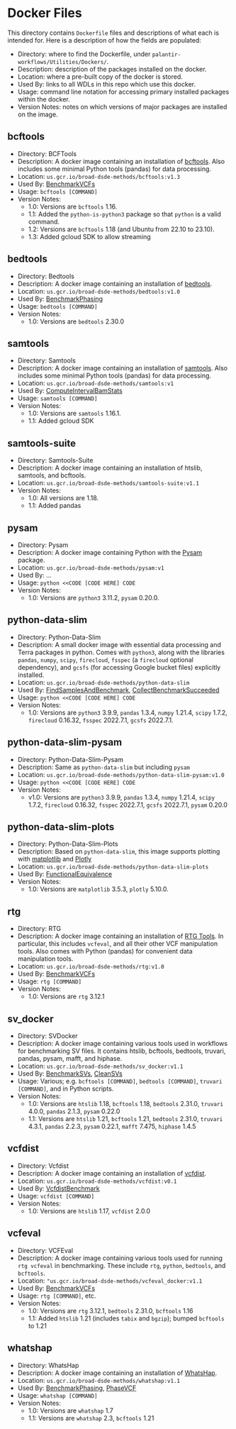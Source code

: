 # Docker Files

This directory contains `Dockerfile` files and descriptions of what each is intended for. Here is a description of how the fields are populated:
* Directory: where to find the Dockerfile, under `palantir-workflows/Utilities/Dockers/`.
* Description: description of the packages installed on the docker.
* Location: where a pre-built copy of the docker is stored.
* Used By: links to all WDLs in this repo which use this docker.
* Usage: command line notation for accessing primary installed packages within the docker.
* Version Notes: notes on which versions of major packages are installed on the image.

## bcftools

* Directory: BCFTools
* Description: A docker image containing an installation of [bcftools](https://samtools.github.io/bcftools/bcftools.html). Also includes some minimal Python tools (pandas) for data processing.
* Location: `us.gcr.io/broad-dsde-methods/bcftools:v1.3`
* Used By: [BenchmarkVCFs](../../BenchmarkVCFs/BenchmarkVCFs.wdl)
* Usage: `bcftools [COMMAND]`
* Version Notes:
  * 1.0: Versions are `bcftools` 1.16.
  * 1.1: Added the `python-is-python3` package so that `python` is a valid command.
  * 1.2: Versions are `bcftools` 1.18 (and Ubuntu from 22.10 to 23.10).
  * 1.3: Added gcloud SDK to allow streaming

## bedtools

* Directory: Bedtools
* Description: A docker image containing an installation of [bedtools](https://bedtools.readthedocs.io/en/latest/).
* Location: `us.gcr.io/broad-dsde-methods/bedtools:v1.0`
* Used By: [BenchmarkPhasing](../../BenchmarkPhasing/BenchmarkPhasing.wdl)
* Usage: `bedtools [COMMAND]`
* Version Notes:
  * 1.0: Versions are `bedtools` 2.30.0

## samtools

* Directory: Samtools
* Description: A docker image containing an installation of [samtools](https://github.com/samtools/samtools). Also
includes some minimal Python tools (pandas) for data processing.
* Location: `us.gcr.io/broad-dsde-methods/samtools:v1`
* Used By: [ComputeIntervalBamStats](../IntervalFiles/ComputeIntervalBamStats.wdl)
* Usage: `samtools [COMMAND]`
* Version Notes:
  * 1.0: Versions are `samtools` 1.16.1.
  * 1.1: Added gcloud SDK

## samtools-suite

* Directory: Samtools-Suite
* Description: A docker image containing an installation of htslib, samtools, and bcftools.
* Location: `us.gcr.io/broad-dsde-methods/samtools-suite:v1.1`
* Version Notes:
  * 1.0: All versions are 1.18.
  * 1.1: Added pandas

## pysam

* Directory: Pysam
* Description: A docker image containing Python with the [Pysam](https://pysam.readthedocs.io/en/latest/api.html) package.
* Location: `us.gcr.io/broad-dsde-methods/pysam:v1`
* Used By: ...
* Usage: `python <<CODE [CODE HERE] CODE`
* Version Notes:
  * 1.0: Versions are `python3` 3.11.2, `pysam` 0.20.0.

## python-data-slim

* Directory: Python-Data-Slim
* Description: A small docker image with essential data processing and Terra packages in python. Comes with `python3`, along with the libraries `pandas`, `numpy`, `scipy`, `firecloud`, `fsspec` (a `firecloud` optional dependency), and `gcsfs` (for accessing Google bucket files) explicitly installed.
* Location: `us.gcr.io/broad-dsde-methods/python-data-slim`
* Used By: [FindSamplesAndBenchmark](../../BenchmarkVCFs/FindSamplesAndBenchmark.wdl), [CollectBenchmarkSucceeded](../WDLs/CollectBenchmarkSucceeded.wdl)
* Usage: `python <<CODE [CODE HERE] CODE`
* Version Notes: 
  * 1.0: Versions are `python3` 3.9.9, `pandas` 1.3.4, `numpy` 1.21.4, `scipy` 1.7.2, `firecloud` 0.16.32, 
  `fsspec` 2022.7.1, `gcsfs` 2022.7.1.

## python-data-slim-pysam

* Directory: Python-Data-Slim-Pysam
* Description: Same as `python-data-slim` but including `pysam`
* Location: `us.gcr.io/broad-dsde-methods/python-data-slim-pysam:v1.0`
* Usage: `python <<CODE [CODE HERE] CODE`
* Version Notes: 
  * v1.0: Versions are `python3` 3.9.9, `pandas` 1.3.4, `numpy` 1.21.4, `scipy` 1.7.2, `firecloud` 0.16.32, 
  `fsspec` 2022.7.1, `gcsfs` 2022.7.1, `pysam` 0.20.0

## python-data-slim-plots

* Directory: Python-Data-Slim-Plots
* Description: Based on `python-data-slim`, this image supports plotting with [matplotlib](https://matplotlib.org/) and [Plotly](https://plotly.com/)
* Location: `us.gcr.io/broad-dsde-methods/python-data-slim-plots`
* Used By: [FunctionalEquivalence](../../FunctionalEquivalence/FunctionalEquivalence.wdl)
* Version Notes:
  * 1.0: Versions are `matplotlib` 3.5.3, `plotly` 5.10.0.

## rtg

* Directory: RTG
* Description: A docker image containing an installation of [RTG Tools](https://github.com/RealTimeGenomics/rtg-tools). In particular, this includes `vcfeval`, and all their other VCF manipulation tools. Also comes with Python (pandas) for convenient data manipulation tools.
* Location: `us.gcr.io/broad-dsde-methods/rtg:v1.0`
* Used By: [BenchmarkVCFs](../../BenchmarkVCFs/BenchmarkVCFs.wdl)
* Usage: `rtg [COMMAND]`
* Version Notes: 
  * 1.0: Versions are `rtg` 3.12.1

## sv_docker

* Directory: SVDocker
* Description: A docker image containing various tools used in workflows for benchmarking SV files. It contains htslib, bcftools, bedtools, truvari, pandas, pysam, mafft, and hiphase.
* Location: `us.gcr.io/broad-dsde-methods/sv_docker:v1.1`
* Used By: [BenchmarkSVs](/BenchmarkSVs/BenchmarkSVs.wdl), [CleanSVs](/BenchmarkSVs/CleanSVs.wdl)
* Usage: Various; e.g. `bcftools [COMMAND]`, `bedtools [COMMAND]`, `truvari [COMMAND]`, and in Python scripts.
* Version Notes:
  * 1.0: Versions are `htslib` 1.18, `bcftools` 1.18, `bedtools` 2.31.0, `truvari` 4.0.0, `pandas` 2.1.3, `pysam` 0.22.0 
  * 1.1: Versions are `htslib` 1.21, `bcftools` 1.21, `bedtools` 2.31.0, `truvari` 4.3.1, `pandas` 2.2.3, `pysam` 0.22.1, `mafft` 7.475, `hiphase` 1.4.5

## vcfdist

* Directory: Vcfdist
* Description: A docker image containing an installation of [vcfdist](https://github.com/TimD1/vcfdist).
* Location: `us.gcr.io/broad-dsde-methods/vcfdist:v0.1`
* Used By: [VcfdistBenchmark](../../BenchmarkVCFs/VcfdistBenchmark.wdl)
* Usage: `vcfdist [COMMAND]`
* Version Notes:
  * 1.0: Versions are `htslib` 1.17, `vcfdist` 2.0.0


## vcfeval

* Directory: VCFEval
* Description: A docker image containing various tools used for running `rtg vcfeval` in benchmarking. These include `rtg`,
`python`, `bedtools`, and `bcftools`.
* Location: `"us.gcr.io/broad-dsde-methods/vcfeval_docker:v1.1`
* Used By: [BenchmarkVCFs](../../BenchmarkVCFs/BenchmarkVCFs.wdl)
* Usage: `rtg [COMMAND]`, etc.
* Version Notes:
  * 1.0: Versions are `rtg` 3.12.1, `bedtools` 2.31.0, `bcftools` 1.16
  * 1.1: Added `htslib` 1.21 (includes `tabix` and `bgzip`); bumped `bcftools` to 1.21

## whatshap

* Directory: WhatsHap
* Description: A docker image containing an installation of [WhatsHap](https://whatshap.readthedocs.io/en/latest/).
* Location: `us.gcr.io/broad-dsde-methods/whatshap:v1.1`
* Used By: [BenchmarkPhasing](../../BenchmarkPhasing/BenchmarkPhasing.wdl), [PhaseVCF](../../BenchmarkPhasing/PhaseVCF.wdl)
* Usage: `whatshap [COMMAND]`
* Version Notes:
  * 1.0: Versions are `whatshap` 1.7
  * 1.1: Versions are `whatshap` 2.3, `bcftools` 1.21
